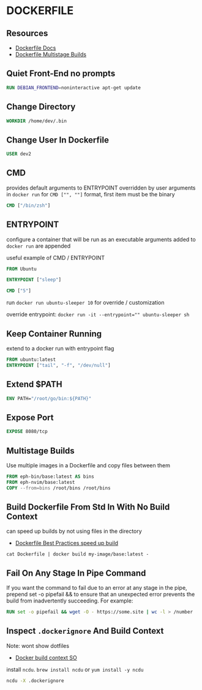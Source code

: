 # DOCKERFILE

## Resources

- [Dockerfile Docs](https://docs.docker.com/engine/reference/builder/)
- [Dockerfile Multistage Builds](https://docs.docker.com/develop/develop-images/multistage-build/)

## Quiet Front-End no prompts

```dockerfile
RUN DEBIAN_FRONTEND=noninteractive apt-get update
```

## Change Directory

```dockerfile
WORKDIR /home/dev/.bin
```

## Change User In Dockerfile

```dockerfile
USER dev2
```

## CMD

provides default arguments to ENTRYPOINT
overridden by user arguments in `docker run`
for `CMD ["", ""]` format, first item must be the binary

```dockerfile
CMD ["/bin/zsh"]
```

## ENTRYPOINT

configure a container that will be run as an executable
arguments added to `docker run` are appended

useful example of CMD / ENTRYPOINT

```dockerfile
FROM Ubuntu

ENTRYPOINT ["sleep"]

CMD ["5"]
```

run `docker run ubuntu-sleeper 10` for override / customization

override entrypoint:
`docker run -it --entrypoint="" ubuntu-sleeper sh`

## Keep Container Running

extend to a docker run with entrypoint flag

```dockerfile
FROM ubuntu:latest
ENTRYPOINT ["tail", "-f", "/dev/null"]
```

## Extend \$PATH

```dockerfile
ENV PATH="/root/go/bin:${PATH}"
```

## Expose Port

```dockerfile
EXPOSE 8080/tcp
```

## Multistage Builds

Use multiple images in a Dockerfile and copy files between them

```dockerfile
FROM eph-bin/base:latest AS bins
FROM eph-nvim/base:latest
COPY --from=bins /root/bins /root/bins
```

## Build Dockerfile From Std In With No Build Context

can speed up builds by not using files in the directory

- [Dockerfile Best Practices speed up build](https://docs.docker.com/develop/develop-images/dockerfile_best-practices/#pipe-dockerfile-through-stdin)

`cat Dockerfile | docker build my-image/base:latest -`

## Fail On Any Stage In Pipe Command

If you want the command to fail due to an error at any stage in the pipe, prepend set -o pipefail && to ensure that an unexpected error prevents the build from inadvertently succeeding. For example:

```dockerfile
RUN set -o pipefail && wget -O - https://some.site | wc -l > /number
```

## Inspect `.dockerignore` And Build Context

Note: wont show dotfiles

- [Docker build context SO](https://stackoverflow.com/questions/43808558/docker-command-option-to-display-or-list-the-build-context)

install `ncdu`. `brew install ncdu` or `yum install -y ncdu`

```bash
ncdu -X .dockerignore
```
